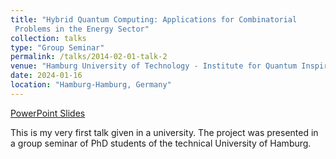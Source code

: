```yaml
---
title: "Hybrid Quantum Computing: Applications for Combinatorial
 Problems in the Energy Sector"
collection: talks
type: "Group Seminar"
permalink: /talks/2014-02-01-talk-2
venue: "Hamburg University of Technology - Institute for Quantum Inspired and Quantum Optimization"
date: 2024-01-16
location: "Hamburg-Hamburg, Germany"
---
```


[PowerPoint Slides](https://elib.dlr.de/202155/1/January_2024_PhD_Seminar_Hamburg.pdf)

This is my very first talk given in a university. The project was presented in
a group seminar of PhD students of the technical University of
Hamburg.